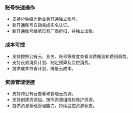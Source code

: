 
### 账号快速操作
- 支持分钟级为新业务开通独立账号。
- 新开通账号自动完成实名认证。
- 新开通账号继承已有厂商折扣，并独立出账。


### 成本可控
- 支持按照公有云、业务、账号等维度查看消费概览和费用趋势。
- 支持设置消费计划、制定预算及监控消费。
- 提供成本节省计划，降低云成本。

### 资源管理便捷
- 支持跨公有云查看和管理云资源。
- 支持创建资源组，按照资源组授权维护资源。
- 提供资源基础管理能力，持续监控资源状态。

